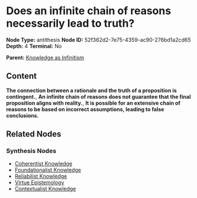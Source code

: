 # Does an infinite chain of reasons necessarily lead to truth?

**Node Type:** antithesis
**Node ID:** 52f362d2-7e75-4359-ac90-276bd1a2cd65
**Depth:** 4
**Terminal:** No

**Parent:** [Knowledge as Infinitism](knowledge-as-infinitism-synthesis-7e5d77d0-d91e-43c0-a0b4-a4ac0df2453f.md)

## Content

**The connection between a rationale and the truth of a proposition is contingent.**, **An infinite chain of reasons does not guarantee that the final proposition aligns with reality.**, **It is possible for an extensive chain of reasons to be based on incorrect assumptions, leading to false conclusions.**

## Related Nodes

### Synthesis Nodes

- [Coherentist Knowledge](coherentist-knowledge-synthesis-3e867610-e4b8-47c8-a971-6d9fa09d1467.md)
- [Foundationalist Knowledge](foundationalist-knowledge-synthesis-0512b905-a387-4759-9d91-6b5f01803635.md)
- [Reliabilist Knowledge](reliabilist-knowledge-synthesis-5ea2bba4-5db2-41e4-aa91-4ffa182a941f.md)
- [Virtue Epistemology](virtue-epistemology-synthesis-31fc65e1-8741-45af-b063-4fa9df575132.md)
- [Contextualist Knowledge](contextualist-knowledge-synthesis-053cfaa7-3477-45c0-89b4-e5b98ca0395d.md)

